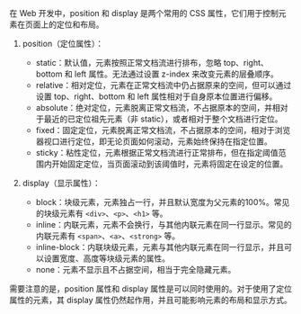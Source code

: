 在 Web 开发中，position 和 display 是两个常用的 CSS 属性，它们用于控制元素在页面上的定位和布局。

1. position（定位属性）：
   - static：默认值，元素按照正常文档流进行排布，忽略 top、right、bottom 和 left 属性。无法通过设置 z-index 来改变元素的层叠顺序。
   - relative：相对定位，元素在正常文档流中仍占据原来的空间，但可以通过设置 top、right、bottom 和 left 属性相对于自身原本位置进行偏移。
   - absolute：绝对定位，元素脱离正常文档流，不占据原本的空间，并相对于最近的已定位祖先元素（非 static），或者相对于整个文档进行定位。
   - fixed：固定定位，元素脱离正常文档流，不占据原本的空间，相对于浏览器视口进行定位，即无论页面如何滚动，元素始终保持在指定位置。
   - sticky：粘性定位，元素根据正常文档流进行正常排布，但在指定阈值范围内开始固定定位，当页面滚动到该阈值时，元素将固定在设定的位置。

2. display（显示属性）：
   - block：块级元素，元素独占一行，并且默认宽度为父元素的100%。常见的块级元素有 `<div>`、`<p>`、`<h1>` 等。
   - inline：内联元素，元素不会换行，与其他内联元素在同一行显示。常见的内联元素有 `<span>`、`<a>`、`<strong>` 等。
   - inline-block：内联块级元素，元素与其他内联元素在同一行显示，并且可以设置宽度、高度等块级元素的属性。
   - none：元素不显示且不占据空间，相当于完全隐藏元素。

需要注意的是，position 属性和 display 属性是可以同时使用的。对于使用了定位属性的元素，其 display 属性仍然起作用，并且可能影响元素的布局和显示方式。